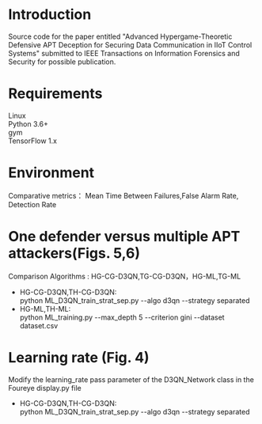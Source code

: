 # Introduction  
Source code for the paper entitled "Advanced Hypergame-Theoretic Defensive APT Deception for Securing Data Communication in IIoT Control Systems" submitted to IEEE Transactions on Information Forensics and Security for possible publication.
# Requirements  
Linux  
Python 3.6+  
gym  
TensorFlow 1.x
# Environment  
Comparative metrics： Mean Time Between Failures,False Alarm Rate, Detection Rate
# One defender versus multiple APT attackers(Figs. 5,6)  
Comparison Algorithms : HG-CG-D3QN,TG-CG-D3QN，HG-ML,TG-ML  
- HG-CG-D3QN,TH-CG-D3QN:   
python ML_D3QN_train_strat_sep.py --algo d3qn --strategy separated  
- HG-ML,TH-ML:  
python ML_training.py --max_depth 5 --criterion gini --dataset dataset.csv
# Learning rate (Fig. 4)  
Modify the learning_rate pass parameter of the D3QN_Network class in the Foureye display.py file  
- HG-CG-D3QN,TH-CG-D3QN:  
 python ML_D3QN_train_strat_sep.py --algo d3qn --strategy separated  




 



 












